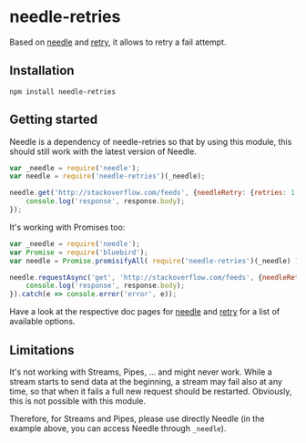 # needle-retries

Based on [needle](https://www.npmjs.org/package/needle) and [retry](https://www.npmjs.org/package/retry), it allows to retry a fail attempt.

## Installation
```
npm install needle-retries
```

## Getting started
Needle is a dependency of needle-retries so that by using this module, this should still work with the latest version of Needle.

```javascript
var _needle = require('needle');
var needle = require('needle-retries')(_needle);

needle.get('http://stackoverflow.com/feeds', {needleRetry: {retries: 1, maxTimeout: 30*1000}}, function(err, response) {
    console.log('response', response.body);
});
```

It's working with Promises too:
```javascript
var _needle = require('needle');
var Promise = require('bluebird');
var needle = Promise.promisifyAll( require('needle-retries')(_needle) );

needle.requestAsync('get', 'http://stackoverflow.com/feeds', {needleRetry: {retries: 3}}).then(function(response) {
    console.log('response', response.body);
}).catch(e => console.error('error', e));
```


Have a look at the respective doc pages for [needle](https://www.npmjs.org/package/needle) and [retry](https://www.npmjs.org/package/retry) for a list of available options.

## Limitations
It's not working with Streams, Pipes, ... and might never work. While a stream starts to send data at the beginning, a stream may fail also at any time, so that when it fails a full new request should be restarted. Obviously, this is not possible with this module.

Therefore, for Streams and Pipes, please use directly Needle (in the example above, you can access Needle through `_needle`).
